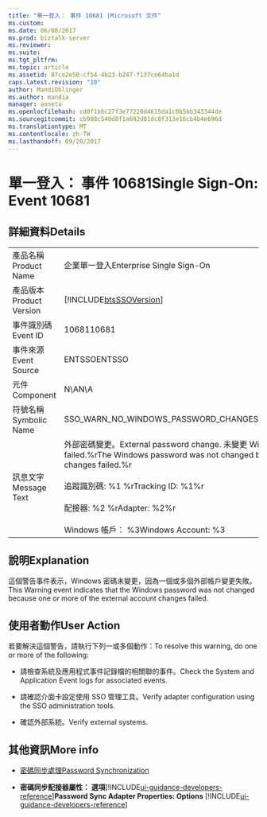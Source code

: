 ```yaml
---
title: "單一登入： 事件 10681 |Microsoft 文件"
ms.custom: 
ms.date: 06/08/2017
ms.prod: biztalk-server
ms.reviewer: 
ms.suite: 
ms.tgt_pltfrm: 
ms.topic: article
ms.assetid: 87ce2e50-cf54-4b23-b247-f137ce64ba1d
caps.latest.revision: "10"
author: MandiOhlinger
ms.author: mandia
manager: anneta
ms.openlocfilehash: cd0f1b6c27f3e77220d4615da1c0b5bb343344de
ms.sourcegitcommit: cb908c540d8f1a692d01dc8f313e16cb4b4e696d
ms.translationtype: MT
ms.contentlocale: zh-TW
ms.lasthandoff: 09/20/2017
---
```

# <a name="single-sign-on-event-10681"></a><span data-ttu-id="dc3b0-102">單一登入： 事件 10681</span><span class="sxs-lookup"><span data-stu-id="dc3b0-102">Single Sign-On: Event 10681</span></span>
## <a name="details"></a><span data-ttu-id="dc3b0-103">詳細資料</span><span class="sxs-lookup"><span data-stu-id="dc3b0-103">Details</span></span>  
  
|||  
|-|-|  
|<span data-ttu-id="dc3b0-104">產品名稱</span><span class="sxs-lookup"><span data-stu-id="dc3b0-104">Product Name</span></span>|<span data-ttu-id="dc3b0-105">企業單一登入</span><span class="sxs-lookup"><span data-stu-id="dc3b0-105">Enterprise Single Sign-On</span></span>|  
|<span data-ttu-id="dc3b0-106">產品版本</span><span class="sxs-lookup"><span data-stu-id="dc3b0-106">Product Version</span></span>|[!INCLUDE[btsSSOVersion](../includes/btsssoversion-md.md)]|  
|<span data-ttu-id="dc3b0-107">事件識別碼</span><span class="sxs-lookup"><span data-stu-id="dc3b0-107">Event ID</span></span>|<span data-ttu-id="dc3b0-108">10681</span><span class="sxs-lookup"><span data-stu-id="dc3b0-108">10681</span></span>|  
|<span data-ttu-id="dc3b0-109">事件來源</span><span class="sxs-lookup"><span data-stu-id="dc3b0-109">Event Source</span></span>|<span data-ttu-id="dc3b0-110">ENTSSO</span><span class="sxs-lookup"><span data-stu-id="dc3b0-110">ENTSSO</span></span>|  
|<span data-ttu-id="dc3b0-111">元件</span><span class="sxs-lookup"><span data-stu-id="dc3b0-111">Component</span></span>|<span data-ttu-id="dc3b0-112">N\A</span><span class="sxs-lookup"><span data-stu-id="dc3b0-112">N\A</span></span>|  
|<span data-ttu-id="dc3b0-113">符號名稱</span><span class="sxs-lookup"><span data-stu-id="dc3b0-113">Symbolic Name</span></span>|<span data-ttu-id="dc3b0-114">SSO_WARN_NO_WINDOWS_PASSWORD_CHANGE</span><span class="sxs-lookup"><span data-stu-id="dc3b0-114">SSO_WARN_NO_WINDOWS_PASSWORD_CHANGE</span></span>|  
|<span data-ttu-id="dc3b0-115">訊息文字</span><span class="sxs-lookup"><span data-stu-id="dc3b0-115">Message Text</span></span>|<span data-ttu-id="dc3b0-116">外部密碼變更。</span><span class="sxs-lookup"><span data-stu-id="dc3b0-116">External password change.</span></span> <span data-ttu-id="dc3b0-117">未變更 Windows 密碼，因為一或多個外部帳戶變更 failed.%r</span><span class="sxs-lookup"><span data-stu-id="dc3b0-117">The Windows password was not changed because one or more of the external account changes failed.%r</span></span><br /><br /> <span data-ttu-id="dc3b0-118">追蹤識別碼: %1 %r</span><span class="sxs-lookup"><span data-stu-id="dc3b0-118">Tracking ID: %1%r</span></span><br /><br /> <span data-ttu-id="dc3b0-119">配接器: %2 %r</span><span class="sxs-lookup"><span data-stu-id="dc3b0-119">Adapter: %2%r</span></span><br /><br /> <span data-ttu-id="dc3b0-120">Windows 帳戶： %3</span><span class="sxs-lookup"><span data-stu-id="dc3b0-120">Windows Account: %3</span></span>|  
  
## <a name="explanation"></a><span data-ttu-id="dc3b0-121">說明</span><span class="sxs-lookup"><span data-stu-id="dc3b0-121">Explanation</span></span>  
 <span data-ttu-id="dc3b0-122">這個警告事件表示，Windows 密碼未變更，因為一個或多個外部帳戶變更失敗。</span><span class="sxs-lookup"><span data-stu-id="dc3b0-122">This Warning event indicates that the Windows password was not changed because one or more of the external account changes failed.</span></span>  
  
## <a name="user-action"></a><span data-ttu-id="dc3b0-123">使用者動作</span><span class="sxs-lookup"><span data-stu-id="dc3b0-123">User Action</span></span>  
 <span data-ttu-id="dc3b0-124">若要解決這個警告，請執行下列一或多個動作：</span><span class="sxs-lookup"><span data-stu-id="dc3b0-124">To resolve this warning, do one or more of the following:</span></span>  
  
-   <span data-ttu-id="dc3b0-125">請檢查系統及應用程式事件記錄檔的相關聯的事件。</span><span class="sxs-lookup"><span data-stu-id="dc3b0-125">Check the System and Application Event logs for associated events.</span></span>  
  
-   <span data-ttu-id="dc3b0-126">請確認介面卡設定使用 SSO 管理工具。</span><span class="sxs-lookup"><span data-stu-id="dc3b0-126">Verify adapter configuration using the SSO administration tools.</span></span>  
  
-   <span data-ttu-id="dc3b0-127">確認外部系統。</span><span class="sxs-lookup"><span data-stu-id="dc3b0-127">Verify external systems.</span></span>  
  
## <a name="more-info"></a><span data-ttu-id="dc3b0-128">其他資訊</span><span class="sxs-lookup"><span data-stu-id="dc3b0-128">More info</span></span>
  
-   [<span data-ttu-id="dc3b0-129">密碼同步處理</span><span class="sxs-lookup"><span data-stu-id="dc3b0-129">Password Synchronization</span></span>](../core/password-synchronization2.md)  
  
-   <span data-ttu-id="dc3b0-130">**密碼同步配接器屬性： 選項**[!INCLUDE[ui-guidance-developers-reference](../includes/ui-guidance-developers-reference.md)]</span><span class="sxs-lookup"><span data-stu-id="dc3b0-130">**Password Sync Adapter Properties: Options** [!INCLUDE[ui-guidance-developers-reference](../includes/ui-guidance-developers-reference.md)]</span></span>